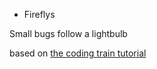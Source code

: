 * Fireflys

Small bugs follow a lightbulb

based on [the coding train tutorial](https://www.youtube.com/watch?v=7eBLAgT0yUs)
